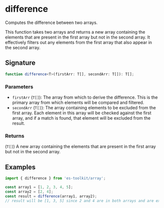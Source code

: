 # difference

Computes the difference between two arrays.

This function takes two arrays and returns a new array containing the elements
that are present in the first array but not in the second array. It effectively
filters out any elements from the first array that also appear in the second array.

## Signature

```typescript
function difference<T>(firstArr: T[], secondArr: T[]): T[];
```

### Parameters

- `firstArr` (`T[]`): The array from which to derive the difference. This is the primary array from which elements will be compared and filtered.
- `secondArr` (`T[]`): The array containing elements to be excluded from the first array. Each element in this array will be checked against the first array, and if a match is found, that element will be excluded from the result.

### Returns

(`T[]`) A new array containing the elements that are present in the first array but not
in the second array.

## Examples

```typescript
import { difference } from 'es-toolkit/array';

const array1 = [1, 2, 3, 4, 5];
const array2 = [2, 4];
const result = difference(array1, array2);
// result will be [1, 3, 5] since 2 and 4 are in both arrays and are excluded from the result.
```
